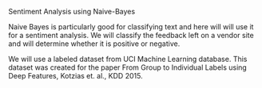Sentiment Analysis using Naive-Bayes

Naive Bayes is particularly good for classifying text and here will will use it for a sentiment analysis.
We will classify the feedback left on a vendor site and will determine whether it is positive or negative.

We will use a labeled dataset from UCI Machine Learning database.
This dataset was created for the paper From Group to Individual Labels using Deep Features, Kotzias et. al., KDD 2015.
